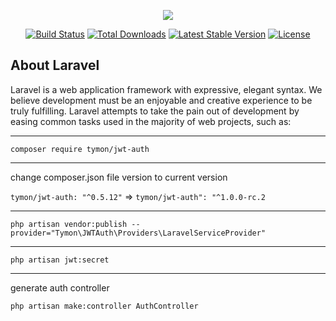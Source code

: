 <p align="center"><img src="https://laravel.com/assets/img/components/logo-laravel.svg"></p>

<p align="center">
<a href="https://travis-ci.org/laravel/framework"><img src="https://travis-ci.org/laravel/framework.svg" alt="Build Status"></a>
<a href="https://packagist.org/packages/laravel/framework"><img src="https://poser.pugx.org/laravel/framework/d/total.svg" alt="Total Downloads"></a>
<a href="https://packagist.org/packages/laravel/framework"><img src="https://poser.pugx.org/laravel/framework/v/stable.svg" alt="Latest Stable Version"></a>
<a href="https://packagist.org/packages/laravel/framework"><img src="https://poser.pugx.org/laravel/framework/license.svg" alt="License"></a>
</p>

## About Laravel

Laravel is a web application framework with expressive, elegant syntax. We believe development must be an enjoyable and creative experience to be truly fulfilling. Laravel attempts to take the pain out of development by easing common tasks used in the majority of web projects, such as:


<hr>

`composer require tymon/jwt-auth`

<hr>

<p> change composer.json file version to current version </p>

`tymon/jwt-auth: "^0.5.12"` => `tymon/jwt-auth": "^1.0.0-rc.2`

<hr>

`php artisan vendor:publish --provider="Tymon\JWTAuth\Providers\LaravelServiceProvider"`

<hr>

`php artisan jwt:secret`


<hr>

generate auth controller

`php artisan make:controller AuthController`
